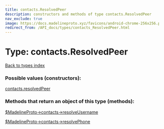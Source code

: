 ```yaml
---
title: contacts.ResolvedPeer
description: constructors and methods of type contacts.ResolvedPeer
nav_exclude: true
image: https://docs.madelineproto.xyz/favicons/android-chrome-256x256.png
redirect_from: /API_docs/types/contacts_ResolvedPeer.html
---
```

# Type: contacts.ResolvedPeer
[Back to types index](index.html)



### Possible values (constructors):

[contacts.resolvedPeer](/API_docs/constructors/contacts.resolvedPeer.html)  



### Methods that return an object of this type (methods):

[$MadelineProto->contacts->resolveUsername](/API_docs/methods/contacts.resolveUsername.html)  

[$MadelineProto->contacts->resolvePhone](/API_docs/methods/contacts.resolvePhone.html)  



